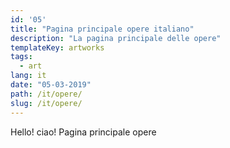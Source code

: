 ```yaml
---
id: '05'
title: "Pagina principale opere italiano"
description: "La pagina principale delle opere"
templateKey: artworks
tags:
  - art
lang: it
date: "05-03-2019"
path: /it/opere/
slug: /it/opere/
---
```


Hello! ciao! Pagina principale opere
